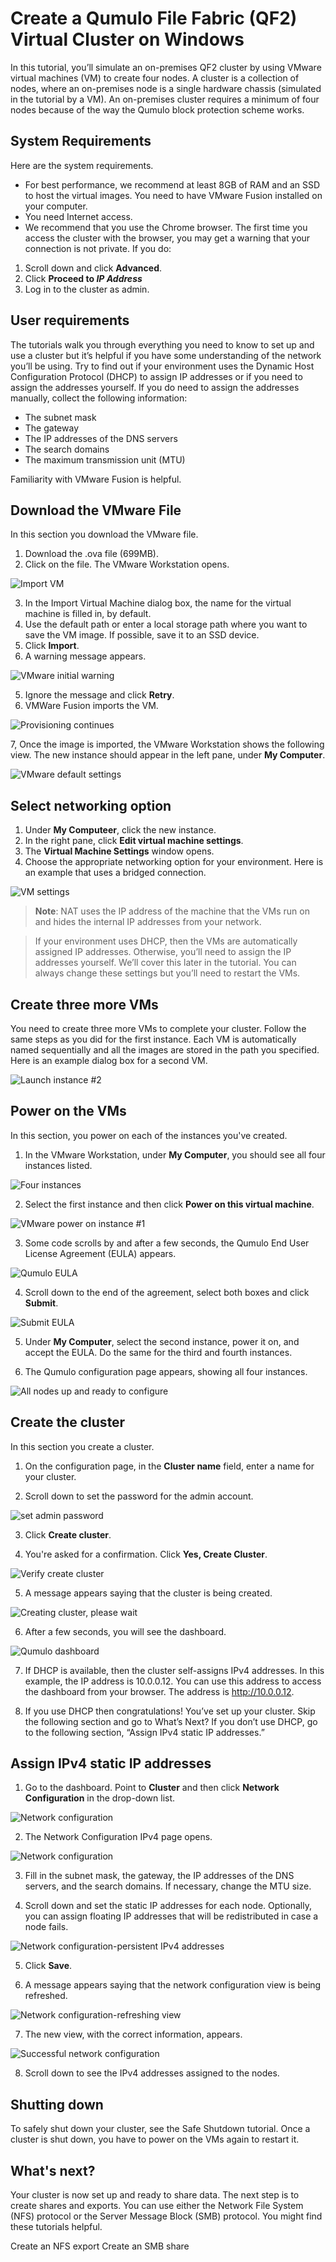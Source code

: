 # Create a Qumulo File Fabric (QF2) Virtual Cluster on Windows

In this tutorial, you’ll simulate an on-premises QF2 cluster by using VMware virtual machines (VM) to create four nodes. A cluster is a collection of nodes, where an on-premises node is a single hardware chassis (simulated in the tutorial by a VM). An on-premises cluster requires a minimum of four nodes because of the way the Qumulo block protection scheme works.

## System Requirements
Here are the system requirements.

* For best performance, we recommend at least 8GB of RAM and an SSD to host the virtual images.
You need to have VMware Fusion installed on your computer.
* You need Internet access.
* We recommend that you use the Chrome browser. The first time you access the cluster with the browser, you may get a warning that your connection is not private. If you do:
1. Scroll down and click **Advanced**.
2. Click **Proceed to *IP Address***
3. Log in to the cluster as admin.

## User requirements
The tutorials walk you through everything you need to know to set up and use a cluster but it’s helpful if you have some understanding of the network you’ll be using. Try to find out if your environment uses the Dynamic Host Configuration Protocol (DHCP) to assign IP addresses or if you need to assign the addresses yourself. If you do need to assign the addresses manually, collect the following information:

* The subnet mask
* The gateway
* The IP addresses of the DNS servers
* The search domains
* The maximum transmission unit (MTU)

Familiarity with VMware Fusion is helpful.

## Download the VMware File
In this section you download the VMware file. 

1. Download the .ova file (699MB). 
2. Click on the file. The VMware Workstation opens.
 
 ![Import VM](windows-images/vmware-start-1.png)

 3. In the Import Virtual Machine dialog box, the name for the virtual machine is filled in, by default.
4. Use the default path or enter a local storage path where you want to save the VM image. If possible, save it to an SSD device.
3. Click **Import**. 
4. A warning message appears.

![VMware initial warning](windows-images/vmware-warning.png)

5. Ignore the message and click **Retry**.
6. VMWare Fusion imports the VM.

![Provisioning continues](windows-images/vmware-continues.png)

7, Once the image is imported, the VMware Workstation shows the following view. The new instance should appear in the left pane, under **My Computer**.

![VMware default settings](windows-images/vmwaredefault.png)

## Select networking option
1. Under **My Computeer**, click the new instance.
2. In the right pane, click **Edit virtual machine settings**.
3. The **Virtual Machine Settings** window opens.
4. Choose the appropriate networking option for your environment. Here is an example that uses a bridged connection.

![VM settings](windows-images/vmware-networksetting.png)

>**Note**: NAT uses the IP address of the machine that the VMs run on and hides the internal IP addresses from your network.

>If your environment uses DHCP, then the VMs are automatically assigned IP addresses. Otherwise, you’ll need to assign the IP addresses yourself. We’ll cover this later in the tutorial. You can always change these settings but you’ll need to restart the VMs.

## Create three more VMs

You need to create three more VMs to complete your cluster. Follow the same steps as you did for the first instance. Each VM is automatically named sequentially and all the images are stored in the path you specified. Here is an example dialog box for a second VM.

![Launch instance #2](windows-images/vmware-instance2.png)

## Power on the VMs
In this section, you power on each of the instances you've created.

1. In the VMware Workstation, under **My Computer**, you should see all four instances listed.

![Four instances](windows-images/vmware-4instances.png)

2. Select the first instance and then click **Power on this virtual machine**.

![VMware power on instance #1](windows-images/vmware-poweron1.png)

3. Some code scrolls by and after a few seconds, the Qumulo End User License Agreement (EULA) appears.

![Qumulo EULA](windows-images/vmware-eula-1.png)

4. Scroll down to the end of the agreement, select both boxes and click **Submit**.

![Submit EULA](windows-images/vmware-eula-accept.png)

5. Under **My Computer**, select the second instance, power it on, and accept the EULA. Do the same for the third and fourth instances.

6. The Qumulo configuration page appears, showing all four instances.

![All nodes up and ready to configure](windows-images/vmware-4nodes-up.png)

## Create the cluster
In this section you create a cluster.

1. On the configuration page, in the **Cluster name** field, enter a name for your cluster.

2. Scroll down to set the password for the admin account.

![set admin password](windows-images/vmware-setadminpassword.png)

3. Click **Create cluster**.

4. You're asked for a confirmation. Click **Yes, Create Cluster**. 

![Verify create cluster](windows-images/vmware-createcluster-verify.png)

5. A message appears saying that the cluster is being created.

![Creating cluster, please wait](windows-images/vmware-creatingcluster.png)

6. After a few seconds, you will see the dashboard.

![Qumulo dashboard](windows-images/vmware-cluster-is-up.png)

7. If DHCP is available, then the cluster  self-assigns IPv4 addresses. In this example, the  IP address is 10.0.0.12. You can use this address to access the dashboard from your browser. The address is http://10.0.0.12.

8. If you use DHCP then congratulations! You’ve set up your cluster. Skip the following section and go to What’s Next? If you don’t use DHCP, go to the following section, “Assign IPv4 static IP addresses.” 

## Assign IPv4 static IP addresses

1. Go to the dashboard. Point to **Cluster** and then click **Network Configuration** in the drop-down list.

![Network configuration](windows-images/cluster-network-configuration.png)

2. The Network Configuration IPv4 page opens. 

![Network configuration](windows-images/network-config-static-1.png)

3. Fill in the subnet mask, the gateway, the IP addresses of the DNS servers, and the search domains. If necessary, change the MTU size.

4. Scroll down and set the static IP addresses for each node. Optionally, you can assign floating IP addresses that will be redistributed in case a node fails.

![Network configuration-persistent IPv4 addresses](windows-images/network-config-2-staticIPs.png)

5. Click **Save**.

6. A message appears saying that the network configuration view is being refreshed.

![Network configuration-refreshing view](windows-images/network-configuration-refreshingview.png)

7. The new view, with the correct information, appears.

![Successful network configuration](windows-images/network-configuration-successful.png)

8. Scroll down to see the IPv4 addresses assigned to the nodes.

## Shutting down
To safely shut down your cluster, see the Safe Shutdown tutorial. Once a cluster is shut down, you have to power on the VMs again to restart it.

## What's next?

Your cluster is now set up and ready to share data. The next step is to create shares and exports. You can use either the Network File System (NFS) protocol or the Server Message Block (SMB) protocol. You might find these tutorials helpful.

Create an NFS export
Create an SMB share


 








